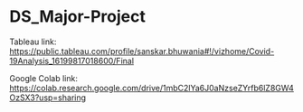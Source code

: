 # DS_Major-Project

Tableau link: https://public.tableau.com/profile/sanskar.bhuwania#!/vizhome/Covid-19Analysis_16199817018600/Final

Google Colab link: https://colab.research.google.com/drive/1mbC2lYa6J0aNzseZYrfb6lZ8GW4OzSX3?usp=sharing
